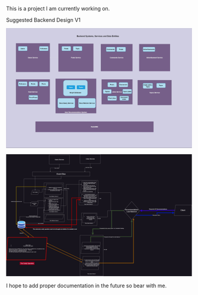 This is a project I am currently working on.

Suggested Backend Design V1

![Backend Architecture](https://github.com/DimuthuWeerathunga/social-network/blob/main/Backend%20Architecture%20V2.jpg?raw=true)

![Recommendation System](https://github.com/DimuthuWeerathunga/social-network/blob/main/Recommendation%20System%20V1.jpg?raw=true)


I hope to add proper documentation in the future so bear with me.
